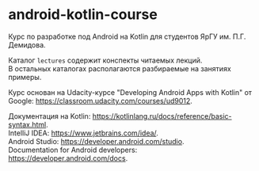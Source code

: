 # android-kotlin-course

Курс по разработке под Android на Kotlin для студентов ЯрГУ им. П.Г. Демидова.

Каталог `lectures` содержит конспекты читаемых лекций.  
В остальных каталогах располагаются разбираемые на занятиях примеры.

Курс основан на Udacity-курсе "Developing Android Apps with Kotlin" от Google: https://classroom.udacity.com/courses/ud9012.

Документация на Kotlin: https://kotlinlang.ru/docs/reference/basic-syntax.html.  
IntelliJ IDEA: https://www.jetbrains.com/idea/.  
Android Studio: https://developer.android.com/studio.  
Documentation for Android developers: https://developer.android.com/docs.
